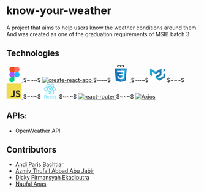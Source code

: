 # know-your-weather

A project that aims to help users know the weather conditions around them.
And was created as one of the graduation requirements of MSIB batch 3

## Technologies

<p align="left"> 
<a href="https://www.figma.com/" target="_blank" rel="noreferrer"> <img src="https://raw.githubusercontent.com/devicons/devicon/master/icons/figma/figma-original.svg" alt="figma" width="40" height="40"/> </a>$~~~$
<a href="https://create-react-app.dev/" target="_blank" rel="noreferrer"> <img src="https://seeklogo.com/images/C/create-react-app-logo-BA592B4FB4-seeklogo.com.png" alt="create-react-app" width="45" height="45"/> </a>$~~~$ 
<a href="https://www.w3schools.com/css/" target="_blank" rel="noreferrer"> <img src="https://raw.githubusercontent.com/devicons/devicon/master/icons/css3/css3-original-wordmark.svg" alt="css3" width="45" height="45"/> </a> $~~~$ 
<a href="https://mui.com/" target="_blank" rel="noreferrer"> <img src="https://raw.githubusercontent.com/devicons/devicon/master/icons/materialui/materialui-original.svg" alt="material-ui" width="40" height="40"/></a> $~~~$ 
<a href="https://developer.mozilla.org/en-US/docs/Web/JavaScript" target="_blank" rel="noreferrer"> <img src="https://raw.githubusercontent.com/devicons/devicon/master/icons/javascript/javascript-original.svg" alt="javascript" width="40" height="40"/> </a> $~~~$
<a href="https://reactjs.org/" target="_blank" rel="noreferrer"> <img src="https://raw.githubusercontent.com/devicons/devicon/master/icons/react/react-original-wordmark.svg" alt="react" width="40" height="40"/></a>  $~~~$ 
<a href="https://reactrouter.com/en/main"> <img src="https://user-images.githubusercontent.com/97356401/197912754-907c7c61-eaf9-4912-b979-ba3daf4a434e.svg" alt="react-router" width="45" height="45"/> </a>$~~~$ 
<a href="https://axios-http.com/docs/intro"> <img src="https://axios-http.com/assets/logo.svg" alt="Axios" width="55" height="55"/> </a>
</p>

## APIs:

- OpenWeather API

## Contributors

- [Andi Paris Bachtiar](https://github.com/andiparis)
- [Azmiy Thufail Abbad Abu Jabir](https://github.com/ansthsys)
- [Dicky Firmansyah Ekadiputra](https://github.com/DickyFirmansyahE)
- [Naufal Anas](https://github.com/AnsNaufal)
